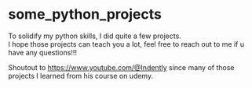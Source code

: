 # some_python_projects

To solidify my python skills, I did quite a few projects.  
I hope those projects can teach you a lot, feel free to reach out to me if u have any questions!!!  


Shoutout to https://www.youtube.com/@Indently since many of those projects I learned from his course on udemy.  
